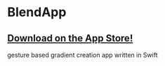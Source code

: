 # BlendApp
## [Download on the App Store!](https://appsto.re/us/lc-Veb.i)
gesture based gradient creation app written in Swift

